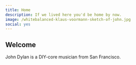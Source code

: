 ```yaml
---
title: Home
description: If we lived here you'd be home by now.
image: /whitebalanced-klaus-voormann-sketch-of-john.jpg
social: yes
---
```


## Welcome

John Dylan is a DIY-core musician from San Francisco.

<script type="text/javascript" src="http://johndylanaudio.tumblr.com/api/read/json"></script>
<script language="javascript">
$(document).ready(function(){
  var output = new Array();
  var postLimit = (tumblr_api_read['posts'].length > 25) ? 25 : tumblr_api_read['posts'].length;
  for(i=0;i<postLimit;i++){
    var doFooter=false;
    output.push('<h4><a href="' + tumblr_api_read['posts'][i]['url-with-slug'] + '">' + tumblr_api_read['posts'][i]['date'] + '</a></h4>');
    if (tumblr_api_read['posts'][i]["type"]=="video")
    {
      // video post
      if (tumblr_api_read['posts'][i]['video-caption'].indexOf("blockquote") < 0)
      {
        output.push(tumblr_api_read['posts'][i]['video-player']);
        output.push(tumblr_api_read['posts'][i]['video-caption']);
        doFooter=true;
      }
    }
    else if (tumblr_api_read['posts'][i]["type"]=="photo")
    {
      // photo post
      if (tumblr_api_read['posts'][i]['photo-caption'].indexOf("blockquote") < 0)
      {
        output.push('<h3><a href="' + tumblr_api_read['posts'][i]['url-with-slug'] + '">' + tumblr_api_read['posts'][i]['photo-caption'].replace("<p>","").replace("</p>","") + '</a></h3>');
        output.push('<a href="' + tumblr_api_read['posts'][i]['url-with-slug'] + '"><img src="' + tumblr_api_read['posts'][i]['photo-url-400'] + '" border="0"></a>');
        doFooter=true;
      }
    }
    else if (tumblr_api_read['posts'][i]["type"]=="audio")
    {
      // audio post
      if (tumblr_api_read['posts'][i]['audio-caption'].indexOf("blockquote") < 0)
      {
        output.push(tumblr_api_read['posts'][i]['audio-player']);
        doFooter=true;
      }
    }
    else if (tumblr_api_read['posts'][i]["type"]=="link")
    {
      // audio post
      if (tumblr_api_read['posts'][i]['link-text'].indexOf("blockquote") < 0)
      {
        output.push("<a href=" + tumblr_api_read['posts'][i]['link-url'] + ">" + tumblr_api_read['posts'][i]['link-text'] + "</a>");
        output.push("<p>" + tumblr_api_read['posts'][i]['link-description'] + "</p>")
        doFooter=true;
      }
    }
    else
    {
      // te post
      if (tumblr_api_read['posts'][i]['regular-body'].indexOf("blockquote")<0)
      {
        output.push('<h3><a href="' + tumblr_api_read['posts'][i]['url-with-slug'] + '">' + tumblr_api_read['posts'][i]['regular-title'] + '</a></h3>');
        output.push(tumblr_api_read['posts'][i]['regular-body']);
        doFooter=true;
      }
    }
    if (doFooter)
    {
      output.push('<p style="font-size: 12px">Posted to <a href="http://johndylanaudio.tumblr.com">johndylanaudio.tumblr.com</a> | <a href="http://www.tumblr.com/follow/johndylanaudio">Follow</a> | <a href="https://www.tumblr.com/reblog/' + tumblr_api_read['posts'][i]['id'] + '/' + tumblr_api_read['posts'][i]['reblog-key'] + '?redirect_to=%2Fblog%2Fjohndylanaudio">Reblog</a> | <a href="https://johndylanaudio.tumblr.com/submit">Submit Post</a></p>')
    }
  }
  $("#blogdiv").html(output.join("\n"));
});
</script>
<div id="blogdiv"></div>
